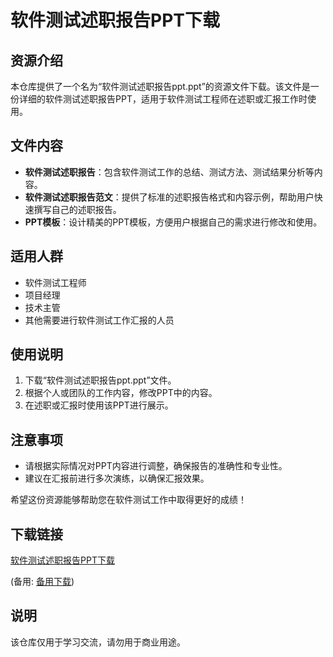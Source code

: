 # 软件测试述职报告PPT下载

## 资源介绍

本仓库提供了一个名为“软件测试述职报告ppt.ppt”的资源文件下载。该文件是一份详细的软件测试述职报告PPT，适用于软件测试工程师在述职或汇报工作时使用。

## 文件内容

- **软件测试述职报告**：包含软件测试工作的总结、测试方法、测试结果分析等内容。
- **软件测试述职报告范文**：提供了标准的述职报告格式和内容示例，帮助用户快速撰写自己的述职报告。
- **PPT模板**：设计精美的PPT模板，方便用户根据自己的需求进行修改和使用。

## 适用人群

- 软件测试工程师
- 项目经理
- 技术主管
- 其他需要进行软件测试工作汇报的人员

## 使用说明

1. 下载“软件测试述职报告ppt.ppt”文件。
2. 根据个人或团队的工作内容，修改PPT中的内容。
3. 在述职或汇报时使用该PPT进行展示。

## 注意事项

- 请根据实际情况对PPT内容进行调整，确保报告的准确性和专业性。
- 建议在汇报前进行多次演练，以确保汇报效果。

希望这份资源能够帮助您在软件测试工作中取得更好的成绩！

## 下载链接
[软件测试述职报告PPT下载](https://pan.quark.cn/s/7cf19793d984) 

(备用: [备用下载](https://pan.baidu.com/s/1I6sh0oxN6o_G4H5gptskWg?pwd=1234))

## 说明

该仓库仅用于学习交流，请勿用于商业用途。
